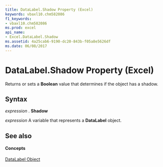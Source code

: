 ```yaml
---
title: DataLabel.Shadow Property (Excel)
keywords: vbaxl10.chm582086
f1_keywords:
- vbaxl10.chm582086
ms.prod: excel
api_name:
- Excel.DataLabel.Shadow
ms.assetid: 4a25cab6-9190-dc20-843b-f05a8e5626df
ms.date: 06/08/2017
---
```



# DataLabel.Shadow Property (Excel)

Returns or sets a **Boolean** value that determines if the object has a shadow.


## Syntax

 _expression_ . **Shadow**

 _expression_ A variable that represents a **DataLabel** object.


## See also


#### Concepts


[DataLabel Object](datalabel-object-excel.md)

